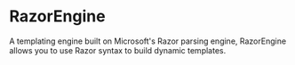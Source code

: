 RazorEngine
===========

A templating engine built on Microsoft's Razor parsing engine, RazorEngine allows you to use Razor syntax to build dynamic templates.